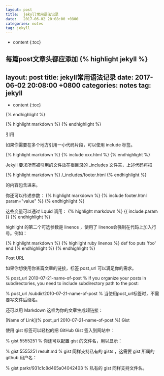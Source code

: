 ```yaml
---
layout: post
title:  jekyll常用语法记录
date:   2017-06-02 20:08:00 +0800
categories: notes
tag: jekyll
---
```


* content
{:toc}


每篇post文章头都应添加
{% highlight jekyll %}
---
layout: post
title:  jekyll常用语法记录
date:   2017-06-02 20:08:00 +0800
categories: notes
tag: jekyll
---

* content
{:toc}


{% endhighlight %}

{% highlight markdown %}
{% endhighlight %}


引用

如果你需要在多个地方引用一小代码片段，可以使用 include 标签。

{% highlight markdown %}
{% include xxx.html %}
{% endhighlight %}

Jekyll 要求所有被引用的文件放在根目录的 _includes 文件夹，上述代码将把

{% highlight markdown %}
 <source>/_includes/footer.html 
{% endhighlight %}


 的内容包含进来。

你还可以传递参数：
{% highlight markdown %}
{% include footer.html param="value" %}
{% endhighlight %}

这些变量可以通过 Lquid 调用：
{% highlight markdown %}
{{ include.param }}
{% endhighlight %}

highlight 的第二个可选参数是 linenos ，使用了 linenos会强制在代码上加入行号。例如：

{% highlight markdown %}
{% highlight ruby linenos %}
def foo
  puts 'foo'
end
{% endhighlight %}
{% endhighlight %}



Post URL

如果你想使用你某篇文章的链接，标签 post_url 可以满足你的需求。

% post_url 2010-07-21-name-of-post %
If you organize your posts in subdirectories, you need to include subdirectory path to the post:

% post_url /subdir/2010-07-21-name-of-post %
当使用post_url标签时，不需要写文件后缀名。

还可以用 Markdown 这样为你的文章生成超链接：

[Name of Link](% post_url 2010-07-21-name-of-post %)
Gist

使用 gist 标签可以轻松的把 GitHub Gist 签入到网站中：

% gist 5555251 %
你还可以配置 gist 的文件名，用以显示：

% gist 5555251 result.md %
gist 同样支持私有的 gists ，这需要 gist 所属的 github 用户名：

% gist parkr/931c1c8d465a04042403 %
私有的 gist 同样支持文件名。